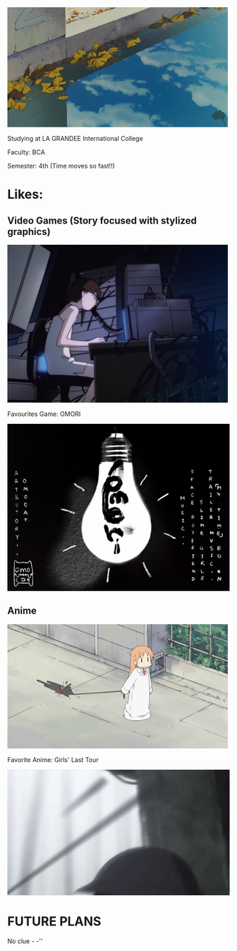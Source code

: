 <html> 
  <body>
<img src = "leaf-falling.gif"></img>
    <p> Studying at LA GRANDEE International College</p>
    <p> Faculty: BCA </p>
    <p> Semester: 4th (Time moves so fast!!) </p>
    <h1> Likes:</h1>
    <h2> Video Games (Story focused with stylized graphics) </h2>
    <img src = "lain.gif"></img>
    <p> Favourites Game: OMORI </p>
    <img src = "omori.gif"></img>
    <h2> Anime</h2>
    <img src  = "i-don't-condone-animal-abuse.gif">
    <p> Favorite Anime: Girls' Last Tour </p>
    <img src = "yu-hitting-chi.gif"></img>
    <h1>FUTURE PLANS</h1>
    <p> No clue - -''</p>
    
  </body>
</html>
